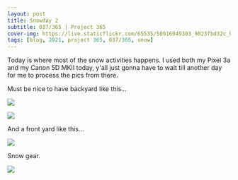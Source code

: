 ```yaml
---
layout: post
title: Snowday 2
subtitle: 037/365 | Project 365
cover-img: https://live.staticflickr.com/65535/50916949303_9023fbd32c_h.jpg
tags: [blog, 2021, project 365, 037/365, snow]
---
```

Today is where most of the snow activities happens. I used both my Pixel 3a and my Canon 5D MKII today, y'all just gonna have to wait till another day for me to process the pics from there.

Must be nice to have backyard like this... 
<p class="post-img-wrap">
  <img src="https://live.staticflickr.com/65535/50916924801_80dbd781f7_h.jpg">
</p>
<p class="post-img-wrap">
  <img src="https://live.staticflickr.com/65535/50914659388_06901b443d_h.jpg">
</p>
And a front yard like this...
<p class="post-img-wrap">
  <img src="https://live.staticflickr.com/65535/50916838181_1f8695aab0_h.jpg">
</p>
Snow gear.
<p class="post-img-wrap">
  <img src="https://live.staticflickr.com/65535/50917049912_6a80d8ba0f_h.jpg">
</p>

